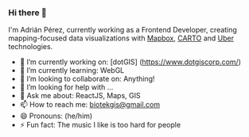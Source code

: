 ### Hi there 👋

I'm Adrián Pérez, currently working as a Frontend Developer, creating mapping-focused data visualizations with [Mapbox](https://www.mapbox.com/), [CARTO](https://carto.com/) and [Uber](https://deck.gl/) technologies.

- 🔭 I’m currently working on: [dotGIS] (https://www.dotgiscorp.com/)
- 🌱 I’m currently learning: WebGL
- 👯 I’m looking to collaborate on: Anything!
- 🤔 I’m looking for help with ...
- 💬 Ask me about: ReactJS, Maps, GIS
- 📫 How to reach me: biotekgis@gmail.com
- 😄 Pronouns: (he/him)
- ⚡ Fun fact: The music I like is too hard for people
